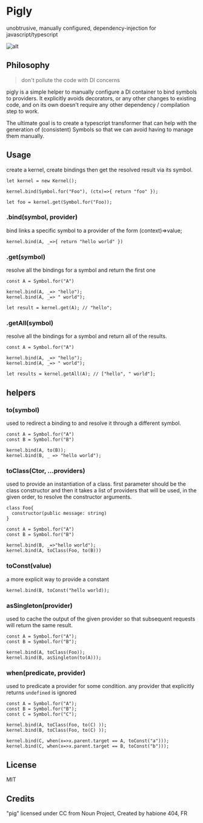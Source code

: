 # Pigly 
unobtrusive, manually configured, dependency-injection for javascript/typescript

![alt](https://avatars0.githubusercontent.com/u/50213493?s=400&u=65942b405a979397a2c358366db85c3d06f521f5&v=4)

## Philosophy 

> don't pollute the code with DI concerns 

pigly is a simple helper to manually configure a DI container to bind symbols to providers. It explicitly avoids decorators, or any other changes to existing code, and on its own doesn't require any other dependency / compilation step to work. 

The ultimate goal is to create a typescript transformer that can help with the generation of (consistent) Symbols so that we can avoid having to manage them manually. 

## Usage

create a kernel, create bindings then get the resolved result via its symbol. 

```
let kernel = new Kernel();

kernel.bind(Symbol.for("Foo"), (ctx)=>{ return "foo" });

let foo = kernel.get(Symbol.for("Foo));
```

### .bind(symbol, provider)

bind links a specific symbol to a provider of the form (context)=>value;

```
kernel.bind(A, _=>{ return "hello world" })
```

### .get(symbol)

resolve all the bindings for a symbol and return the first one

```
const A = Symbol.for("A")

kernel.bind(A, _=> "hello");
kernel.bind(A, _=> " world");

let result = kernel.get(A); // "hello";
```

### .getAll(symbol)

resolve all the bindings for a symbol and return all of the results. 

```
const A = Symbol.for("A")

kernel.bind(A, _=> "hello");
kernel.bind(A, _=> " world");

let results = kernel.getAll(A); // ["hello", " world"];
```

## helpers

### to(symbol)

used to redirect a binding to and resolve it through a different symbol. 

```
const A = Symbol.for("A")
const B = Symbol.for("B")

kernel.bind(A, to(B));
kernel.bind(B, _ => "hello world");
```

### toClass(Ctor, ...providers)

used to provide an instantiation of a class. first parameter should be the class constructor and then it takes a list of providers that will be used, in the given order, to resolve the constructor arguments.  

```
class Foo{
  constructor(public message: string)
}

const A = Symbol.for("A")
const B = Symbol.for("B")

kernel.bind(B, _=>"hello world");
kernel.bind(A, toClass(Foo, to(B)))
```

### toConst(value)

a more explicit way to provide a constant

```
kernel.bind(B, toConst("hello world));
```

### asSingleton(provider)

used to cache the output of the given provider so that subsequent requests will return the same result. 

```
const A = Symbol.for("A");
const B = Symbol.for("B");

kernel.bind(A, toClass(Foo));
kernel.bind(B, asSingleton(to(A)));
```

### when(predicate, provider)

used to predicate a provider for some condition. any provider that explicitly returns `undefined` is ignored

```
const A = Symbol.for("A");
const B = Symbol.for("B");
const C = Symbol.for("C");

kernel.bind(A, toClass(Foo, to(C) ));
kernel.bind(B, toClass(Foo, to(C) ));

kernel.bind(C, when(x=>x.parent.target == A, toConst("a")));
kernel.bind(C, when(x=>x.parent.target == B, toConst("b")));
```

## License
MIT

## Credits

"pig" licensed under CC from Noun Project, Created by habione 404, FR 

